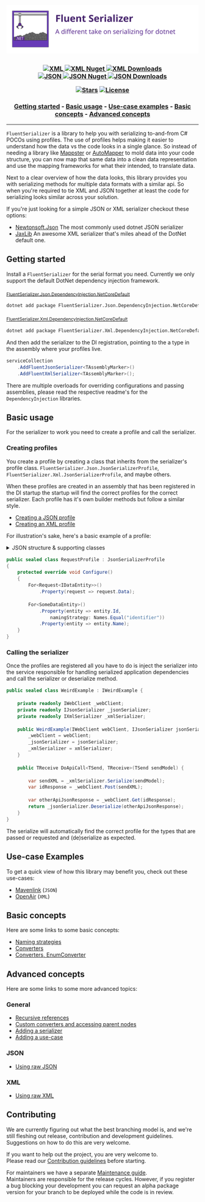 [//]: # (Header)

[package-url-xml]: https://www.nuget.org/packages/FluentSerializer.Xml/
[package-shield-i-xml]: https://img.shields.io/badge/-XML-lightgrey?style=flat-square
[package-shield-v-xml]: https://img.shields.io/nuget/v/FluentSerializer.Xml.svg?style=flat-square
[package-shield-d-xml]: https://img.shields.io/nuget/dt/FluentSerializer.Xml.svg?style=flat-square
[package-url-json]: https://www.nuget.org/packages/FluentSerializer.Json/
[package-shield-i-Json]: https://img.shields.io/badge/-JSON-lightgrey?style=flat-square
[package-shield-v-json]: https://img.shields.io/nuget/v/FluentSerializer.Json.svg?style=flat-square
[package-shield-d-json]: https://img.shields.io/nuget/dt/FluentSerializer.Json.svg?style=flat-square

[license-url]: https://github.com/Marvin-Brouwer/FluentSerializer/blob/main/License.md#readme
[license-shield]: https://img.shields.io/badge/license-Apache--2.0-blue.svg?style=flat-square
[repo-stars-url]: https://github.com/Marvin-Brouwer/FluentSerializer/stargazers
[repo-stars-shield]: https://img.shields.io/github/stars/Marvin-Brouwer/FluentSerializer.svg?color=brightgreen&style=flat-square

<h1 align="center">
	<a href="https://github.com/Marvin-Brouwer/FluentSerializer#readme">
	<img alt="Fluent Serializer banner"
		src="https://github.com/Marvin-Brouwer/FluentSerializer/raw/main/docs/logo/Banner.optimized.svg" />
	</a>
</h1>

<h3 align="center">

[![XML][package-shield-i-xml] ![XML Nuget][package-shield-v-xml] ![XML Downloads][package-shield-d-xml]][package-url-xml]  
[![JSON][package-shield-i-json] ![JSON Nuget][package-shield-v-json] ![JSON Downloads][package-shield-d-Json]][package-url-json]  

[![Stars][repo-stars-shield]][repo-stars-url] [![License][license-shield]][license-url]

</h3>

[//]: # (TOC)

<h3 align="center">

[Getting started](#getting-started) - [Basic usage](#basic-usage) - [Use-case examples](#use-case-examples) - [Basic concepts](#basic-concepts) - [Advanced concepts](#advanced-concepts)

</h3>
<hr/>

[//]: # (Document)
[mappster]: https://github.com/MapsterMapper/Mapster#readme
[automapper]: https://github.com/AutoMapper/AutoMapper#readme

`FluentSerializer` is a library to help you with serializing to-and-from C# POCOs using profiles.
The use of profiles helps making it easier to understand how the data vs the code looks in a single glance.
So instead of needing a library like [Mappster][mappster] or [AutoMapper][automapper] to mold data into your code structure, you can now map that same data into a clean data representation and use the mapping frameworks for what their intended, to translate data.

Next to a clear overview of how the data looks, this library provides you with serializing methods for multiple data formats with a similar api.
So when you're required to tie XML and JSON together at least the code for serializing looks similar across your solution.

If you're just looking for a simple JSON or XML serializer checkout these options:

- [Newtonsoft.Json](https://github.com/JamesNK/Newtonsoft.Json#readme)
  The most commonly used dotnet JSON serializer
- [JaxLib](https://github.com/YAXLib/YAXLib#readme)
  An awesome XML serializer that's miles ahead of the DotNet default one.

## Getting started

[json-di-dotnet-readme]: https://github.com/Marvin-Brouwer/FluentSerializer/blob/main/src/FluentSerializer.Json.DependencyInjection.NetCoreDefault#readme
[xml-di-dotnet-readme]: https://github.com/Marvin-Brouwer/FluentSerializer/blob/main/src/FluentSerializer.Xml.DependencyInjection.NetCoreDefault#readme

Install a `FluentSerializer` for the serial format you need. Currently we only support the default DotNet dependency injection framework.

<sub>[FluentSerializer.Json.DependencyInjection.NetCoreDefault][json-di-dotnet-readme]</sub>

```txt
dotnet add package FluentSerializer.Json.DependencyInjection.NetCoreDefault
```

<sub>[FluentSerializer.Xml.DependencyInjection.NetCoreDefault][xml-di-dotnet-readme]</sub>

```txt
dotnet add package FluentSerializer.Xml.DependencyInjection.NetCoreDefault
```

And then add the serializer to the DI registration, pointing to the a type in the assembly where your profiles live.

```csharp
serviceCollection
	.AddFluentJsonSerializer<TAssemblyMarker>()
	.AddFluentXmlSerializer<TAssemblyMarker>();
```

There are multiple overloads for overriding configurations and passing assemblies, please read the respective readme's for the `DependencyInjection` libraries.

## Basic usage

For the serializer to work you need to create a profile and call the serializer.

### Creating profiles

You create a profile by creating a class that inherits from the serializer's profile class.
`FluentSerializer.Json.JsonSerializerProfile`, `FluentSerializer.Xml.JsonSerializerProfile`, and maybe others.

When these profiles are created in an assembly that has been registered in the DI startup the startup will find the correct profiles for the correct serializer. Each profile has it's own builder methods but follow a similar style.

- [Creating a JSON profile](https://github.com/Marvin-Brouwer/FluentSerializer/blob/main/src/FluentSerializer.Json/Readme.md#creating-profiles)
- [Creating an XML profile](https://github.com/Marvin-Brouwer/FluentSerializer/blob/main/src/FluentSerializer.Xml/Readme.md#creating-profiles)

For illustration's sake, here's a basic example of a profile:
<details>
  <summary>JSON structure & supporting classes</summary>

```jsonc
{
	"data": [{
		"identifier": 1,
		"name": "someName",
		// Some other properties we don't map
	}]
}
```

```csharp
public sealed class Request<TDataEntity> where TDataEntity: IDataEntity {
	public List<TDataEntity> Data { get; set; }
}
```

```csharp
public sealed class SomeDataEntity: IDataEntity {
	public string Id { get; set; }
	public string Name { get; set; }
}
```

</details>

```csharp
public sealed class RequestProfile : JsonSerializerProfile
{
	protected override void Configure()
	{
		For<Request<IDataEntity>>()
			.Property(request => request.Data);

		For<SomeDataEntity>()
			.Property(entity => entity.Id,
				namingStrategy: Names.Equal("identifier"))
			.Property(entity => entity.Name);
	}
}
```

### Calling the serializer

Once the profiles are registered all you have to do is inject the serializer into the service responsible for handling serialized application dependencies and call the serializer or deserialize method.

```csharp
public sealed class WeirdExample : IWeirdExample {

	private readonly IWebClient _webClient;
	private readonly IJsonSerializer _jsonSerializer;
	private readonly IXmlSerializer _xmlSerializer;

	public WeirdExample(IWebClient webClient, IJsonSerializer jsonSerializer, IXmlSerializer xmlSerializer) {
		_webClient = webClient;
		_jsonSerializer = jsonSerializer;
		_xmlSerializer = xmlSerializer;
	}

	public TReceive DoApiCall<TSend, TReceive>(TSend sendModel) {

		var sendXML = _xmlSerializer.Serialize(sendModel);
		var idResponse = _webClient.Post(sendXML);

		var otherApiJsonResponse = _webClient.Get(idResponse);
		return _jsonSerializer.Deserialize(otherApiJsonResponse);
	}
}
```

The serialize will automatically find the correct profile for the types that are passed or requested and (de)serialize as expected.

## Use-case Examples

To get a quick view of how this library may benefit you, check out these use-cases:

- [Mavenlink](https://github.com/Marvin-Brouwer/FluentSerializer/blob/main/src/FluentSerializer.UseCase.Mavenlink#readme) (`JSON`)
- [OpenAir](https://github.com/Marvin-Brouwer/FluentSerializer/blob/main/src/FluentSerializer.UseCase.OpenAir#readme) (`XML`)

## Basic concepts

Here are some links to some basic concepts:

- [Naming strategies](https://github.com/Marvin-Brouwer/FluentSerializer/blob/main/docs/help/basic-concepts/Naming-strategies.md#readme)
- [Converters](https://github.com/Marvin-Brouwer/FluentSerializer/blob/main/docs/help/basic-concepts/Converters.md#readme)
- [Converters, EnumConverter](https://github.com/Marvin-Brouwer/FluentSerializer/blob/main/docs/help/basic-concepts/Converters-EnumConverter.md#readme)

## Advanced concepts

Here are some links to some more advanced topics:

### General

- [Recursive references](https://github.com/Marvin-Brouwer/FluentSerializer/blob/main/docs/help/advanced-concepts/Recursive-references.md#readme)
- [Custom converters and accessing parent nodes](https://github.com/Marvin-Brouwer/FluentSerializer/blob/main/docs/help/advanced-concepts/Converter-parent-access.md#readme)
- [Adding a serializer](https://github.com/Marvin-Brouwer/FluentSerializer/blob/main/docs/help/advanced-concepts/Adding-a-serializer.md#readme)
- [Adding a use-case](https://github.com/Marvin-Brouwer/FluentSerializer/blob/main/docs/help/advanced-concepts/Adding-a-use-case.md#readme)

### JSON

- [Using raw JSON](https://github.com/Marvin-Brouwer/FluentSerializer/tree/main/src/FluentSerializer.Json.Converter.DefaultJson#readme)

### XML

- [Using raw XML](https://github.com/Marvin-Brouwer/FluentSerializer/tree/main/src/FluentSerializer.Xml.Converter.DefaultXml#readme)

## Contributing

We are currently figuring out what the best branching model is, and we're still fleshing out release, contribution and development guidelines.  
Suggestions on how to do this are very welcome.  

If you want to help out the project, you are very welcome to.  
Please read our [Contribution guidelines](https://github.com/Marvin-Brouwer/FluentSerializer/blob/main/docs/Contributing.md#readme) before starting.

For maintainers we have a separate [Maintenance guide](https://github.com/Marvin-Brouwer/FluentSerializer/blob/main/docs/Maintaining.md#readme).  
Maintainers are responsible for the release cycles.
However, if you register a bug blocking your development you can request an alpha package version for your branch to be deployed while the code is in review.
